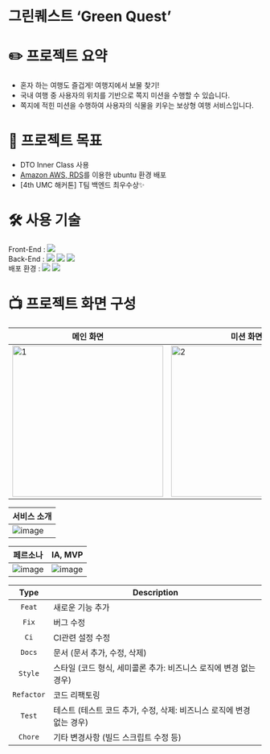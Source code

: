 # 그린퀘스트 ‘Green Quest’ 

# ✏️ 프로젝트 요약
- 혼자 하는 여행도 즐겁게! 여행지에서 보물 찾기!
- 국내 여행 중 사용자의 위치를 기반으로 쪽지 미션을 수행할 수 있습니다.
- 쪽지에 적힌 미션을 수행하여 사용자의 식물을 키우는 보상형 여행 서비스입니다.
  
# 🎯 프로젝트 목표
- DTO Inner Class 사용
- [Amazon AWS, RDS](https://aws.amazon.com/ko/)를 이용한 ubuntu 환경 배포
- [4th UMC 해커톤] T팀 백엔드 최우수상✨

# 🛠️ 사용 기술
Front-End : <img src="https://img.shields.io/badge/React-20232A?style=flat&logo=react&logoColor=61DAFB">
<br>
Back-End : <img src="https://img.shields.io/badge/Spring-6DB33F?style=for-the-flat&logo=spring&logoColor=white"> <img src="https://img.shields.io/badge/Spring_Boot-F2F4F9?style=for-the-flat&logo=spring-boot">
<img src="https://img.shields.io/badge/MySQL-005C84?style=for-the-flat&logo=mysql&logoColor=white"> 
<br>
배포 환경 : 
<img src="https://img.shields.io/badge/Amazon_AWS-FF9900?style=for-the-flat&logo=amazonaws&logoColor=white"> <img src="https://img.shields.io/badge/Ubuntu-E95420?style=for-the-flat&logo=ubuntu&logoColor=white">

# 📺 프로젝트 화면 구성

| 메인 화면 | 미션 화면 |
| ------------ | ------------ |
| <img width="300" alt="1" src="https://github.com/seheonnn/Hackathon_server/assets/101795921/e1477db6-38e6-4a07-8d34-b8ecb624d58b"> | <img width="300" alt="2" src="https://github.com/seheonnn/Hackathon_server/assets/101795921/a9579574-f6d9-4053-86ab-6b56d72ba24f"> |

| 서비스 소개 |
| ------------------ |
| ![image](https://github.com/UMCHackathon/Hackathon_client/assets/97819580/395aafcf-fbee-4de8-9509-cf82d009fab2) |

| 페르소나 | IA, MVP |
| ------------ | ------------ |
| ![image](https://github.com/UMCHackathon/Hackathon_client/assets/97819580/6897401b-f8b8-447f-8028-895320dc0dc8) | ![image](https://github.com/UMCHackathon/Hackathon_client/assets/97819580/bb486d36-4bcb-479e-adff-a54a67f087d8)   |

|    Type     | Description  |
|:-----------:|---|
|   `Feat`    | 새로운 기능 추가 |
|    `Fix`    | 버그 수정 |
|    `Ci`     | CI관련 설정 수정 |
|   `Docs`    | 문서 (문서 추가, 수정, 삭제) |
|   `Style`   | 스타일 (코드 형식, 세미콜론 추가: 비즈니스 로직에 변경 없는 경우) |
| `Refactor`  | 코드 리팩토링 |
|   `Test`    | 테스트 (테스트 코드 추가, 수정, 삭제: 비즈니스 로직에 변경 없는 경우) |
|   `Chore`   | 기타 변경사항 (빌드 스크립트 수정 등) |
